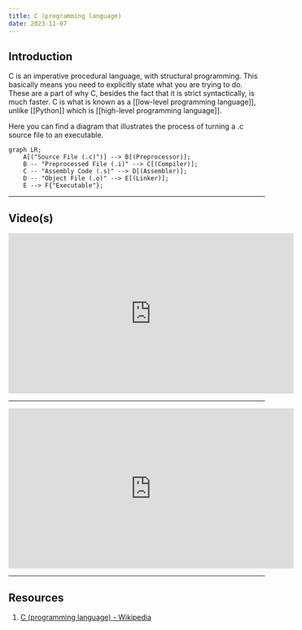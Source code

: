 ```yaml
---
title: C (programming language)
date: 2023-11-07
---
```

## Introduction

C is an imperative procedural language, with structural programming.  This basically means you need to explicitly state what you are trying to do. These are a part of why C, besides the fact that it is strict syntactically, is much faster.  C is what is known as a [[low-level programming language]], unlike [[Python]] which is [[high-level programming language]].

Here you can find a diagram that illustrates the process of turning a .c source file to an executable.

```mermaid
graph LR;
	A[("Source File (.c)")] --> B[(Preprocessor)];
	B -- "Preprocessed File (.i)" --> C[(Compiler)];
	C -- "Assembly Code (.s)" --> D[(Assembler)];
	D -- "Object File (.o)" --> E[(Linker)];
	E --> F{"Executable"};
```

---
## Video(s)

<iframe width="560" height="315" src="https://www.youtube.com/embed/de2Hsvxaf8M?si=SWYtyQcTkD-TPX9F" title="YouTube video player" frameborder="0" allow="accelerometer; autoplay; clipboard-write; encrypted-media; gyroscope; picture-in-picture; web-share" allowfullscreen></iframe>

---

<iframe width="560" height="315" src="https://www.youtube.com/embed/2ybLD6_2gKM?si=bzqeRle-xQ5kx7t0" title="YouTube video player" frameborder="0" allow="accelerometer; autoplay; clipboard-write; encrypted-media; gyroscope; picture-in-picture; web-share" allowfullscreen></iframe>

---
## Resources
1. [C (programming language) - Wikipedia](https://en.wikipedia.org/wiki/C_(programming_language))
